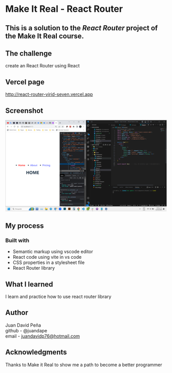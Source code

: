 # Make It Real - React Router
## This is a solution to the *React Router* project of the Make It Real course.

## The challenge
create an React Router using React

## Vercel page
http://react-router-virid-seven.vercel.app

## Screenshot
![print screen](./src/assets/print-screen.png)
## My process
### Built with
- Semantic markup using vscode editor
- React code using vite in vs code
- CSS properties in a stylesheet file
- React Router library

## What I learned
I learn and practice how to use react router library

## Author
Juan David Peña  
github - @juandape  
email - juandavidp76@hotmail.com  

## Acknowledgments
Thanks to Make it Real to show me a path to become a better programmer